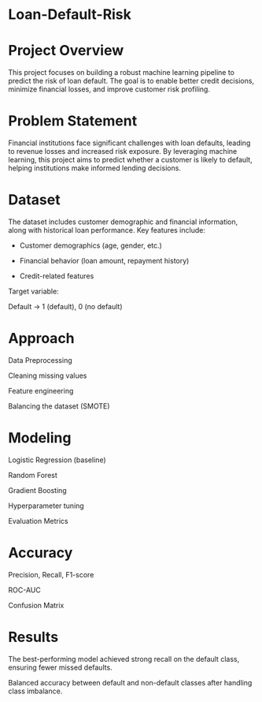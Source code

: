# Loan-Default-Risk
# Project Overview
This project focuses on building a robust machine learning pipeline to predict the risk of loan default. The goal is to enable better credit decisions, minimize financial losses, and improve customer risk profiling.

# Problem Statement
Financial institutions face significant challenges with loan defaults, leading to revenue losses and increased risk exposure. By leveraging machine learning, this project aims to predict whether a customer is likely to default, helping institutions make informed lending decisions.

# Dataset
The dataset includes customer demographic and financial information, along with historical loan performance.
Key features include:

- Customer demographics (age, gender, etc.)

- Financial behavior (loan amount, repayment history)

- Credit-related features

Target variable:

Default → 1 (default), 0 (no default)

# Approach

Data Preprocessing

Cleaning missing values

Feature engineering

Balancing the dataset (SMOTE)

# Modeling

Logistic Regression (baseline)

Random Forest

Gradient Boosting

Hyperparameter tuning

Evaluation Metrics

# Accuracy

Precision, Recall, F1-score

ROC-AUC

Confusion Matrix

# Results

The best-performing model achieved strong recall on the default class, ensuring fewer missed defaults.

Balanced accuracy between default and non-default classes after handling class imbalance.
